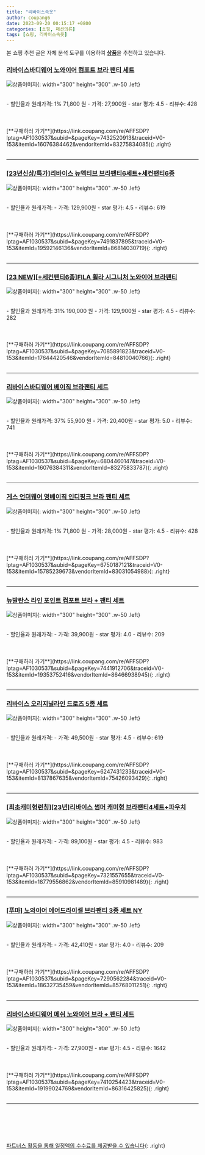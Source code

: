 ```yaml
---
title: "리바이스속옷"
author: coupang6
date: 2023-09-20 00:15:17 +0800
categories: [쇼핑, 패션의류]
tags: [쇼핑, 리바이스속옷]
---
```


본 쇼핑 추천 글은 자체 분석 도구를 이용하여 [**상품**](https://link.coupang.com/a/bao1ui)을 추천하고 있습니다.

### [리바이스바디웨어 노와이어 컴포트 브라 팬티 세트](https://link.coupang.com/re/AFFSDP?lptag=AF1030537&subid=&pageKey=7432520913&traceid=V0-153&itemId=16076384462&vendorItemId=83275834085)

![상품이미지](https://thumbnail7.coupangcdn.com/thumbnails/remote/230x230ex/image/retail/images/2022/09/27/14/3/c25244f8-7c96-4c11-b5dd-504da083bff1.jpg){: width="300" height="300" .w-50 .left}


<br>
- 할인율과 원래가격: 1%  71,800   원
- 가격: 27,900원
- star 평가: 4.5
- 리뷰수: 428
<br>
<br>
<br>
<br>
[**구매하러 가기**](https://link.coupang.com/re/AFFSDP?lptag=AF1030537&subid=&pageKey=7432520913&traceid=V0-153&itemId=16076384462&vendorItemId=83275834085){: .right}
<br>
<br>

---

### [[23년신상/특가]리바이스 뉴액티브 브라팬티6세트+세컨팬티6종](https://link.coupang.com/re/AFFSDP?lptag=AF1030537&subid=&pageKey=7491837895&traceid=V0-153&itemId=19592146136&vendorItemId=86814030719)

![상품이미지](https://thumbnail7.coupangcdn.com/thumbnails/remote/230x230ex/image/vendor_inventory/0b39/09f414658550178882002e9c67930d1c0ee91ee90a4b2e9e5643d7d6b229.jpg){: width="300" height="300" .w-50 .left}


<br>
- 할인율과 원래가격: 
- 가격: 129,900원
- star 평가: 4.5
- 리뷰수: 619
<br>
<br>
<br>
<br>
[**구매하러 가기**](https://link.coupang.com/re/AFFSDP?lptag=AF1030537&subid=&pageKey=7491837895&traceid=V0-153&itemId=19592146136&vendorItemId=86814030719){: .right}
<br>
<br>

---

### [[23 NEW][+세컨팬티6종]FILA 휠라 시그니처 노와이어 브라팬티](https://link.coupang.com/re/AFFSDP?lptag=AF1030537&subid=&pageKey=7085891823&traceid=V0-153&itemId=17644420546&vendorItemId=84810040766)

![상품이미지](https://thumbnail7.coupangcdn.com/thumbnails/remote/230x230ex/image/vendor_inventory/f7b9/54ecf2e525c67372127a422c5050e86257f0cc278e0c131291091098cf4b.jpg){: width="300" height="300" .w-50 .left}


<br>
- 할인율과 원래가격: 31%  190,000   원
- 가격: 129,900원
- star 평가: 4.5
- 리뷰수: 282
<br>
<br>
<br>
<br>
[**구매하러 가기**](https://link.coupang.com/re/AFFSDP?lptag=AF1030537&subid=&pageKey=7085891823&traceid=V0-153&itemId=17644420546&vendorItemId=84810040766){: .right}
<br>
<br>

---

### [리바이스바디웨어 베이직 브라팬티 세트](https://link.coupang.com/re/AFFSDP?lptag=AF1030537&subid=&pageKey=6804460147&traceid=V0-153&itemId=16076384311&vendorItemId=83275833787)

![상품이미지](https://thumbnail8.coupangcdn.com/thumbnails/remote/230x230ex/image/rs_quotation_api/7183ix26/8c5a18e880a0408e93a6ee690b39bfca.jpg){: width="300" height="300" .w-50 .left}


<br>
- 할인율과 원래가격: 37%  55,900   원
- 가격: 20,400원
- star 평가: 5.0
- 리뷰수: 741
<br>
<br>
<br>
<br>
[**구매하러 가기**](https://link.coupang.com/re/AFFSDP?lptag=AF1030537&subid=&pageKey=6804460147&traceid=V0-153&itemId=16076384311&vendorItemId=83275833787){: .right}
<br>
<br>

---

### [게스 언더웨어 영베이직 인디핑크 브라 팬티 세트](https://link.coupang.com/re/AFFSDP?lptag=AF1030537&subid=&pageKey=6750187121&traceid=V0-153&itemId=15785239673&vendorItemId=83031054988)

![상품이미지](https://thumbnail9.coupangcdn.com/thumbnails/remote/230x230ex/image/vendor_inventory/ab33/1eabbd0cc7520bad05aab559efd05609096dfe851991a63a4ec4f9cbdad6.jpg){: width="300" height="300" .w-50 .left}


<br>
- 할인율과 원래가격: 1%  71,800   원
- 가격: 28,000원
- star 평가: 4.5
- 리뷰수: 428
<br>
<br>
<br>
<br>
[**구매하러 가기**](https://link.coupang.com/re/AFFSDP?lptag=AF1030537&subid=&pageKey=6750187121&traceid=V0-153&itemId=15785239673&vendorItemId=83031054988){: .right}
<br>
<br>

---

### [뉴발란스 라인 포인트 컴포트 브라 + 팬티 세트](https://link.coupang.com/re/AFFSDP?lptag=AF1030537&subid=&pageKey=7441912706&traceid=V0-153&itemId=19353752416&vendorItemId=86466938945)

![상품이미지](https://thumbnail10.coupangcdn.com/thumbnails/remote/230x230ex/image/retail/images/2023/07/04/10/5/0d17ccbe-4fe3-466e-aba3-af05a11abaa8.jpg){: width="300" height="300" .w-50 .left}


<br>
- 할인율과 원래가격: 
- 가격: 39,900원
- star 평가: 4.0
- 리뷰수: 209
<br>
<br>
<br>
<br>
[**구매하러 가기**](https://link.coupang.com/re/AFFSDP?lptag=AF1030537&subid=&pageKey=7441912706&traceid=V0-153&itemId=19353752416&vendorItemId=86466938945){: .right}
<br>
<br>

---

### [리바이스 오리지널라인 드로즈 5종 세트](https://link.coupang.com/re/AFFSDP?lptag=AF1030537&subid=&pageKey=6247431233&traceid=V0-153&itemId=8137867635&vendorItemId=75426093429)

![상품이미지](https://thumbnail9.coupangcdn.com/thumbnails/remote/230x230ex/image/retail/images/210699354877066-463764fb-eab9-4888-aa90-42bde860906a.jpg){: width="300" height="300" .w-50 .left}


<br>
- 할인율과 원래가격: 
- 가격: 49,500원
- star 평가: 4.5
- 리뷰수: 619
<br>
<br>
<br>
<br>
[**구매하러 가기**](https://link.coupang.com/re/AFFSDP?lptag=AF1030537&subid=&pageKey=6247431233&traceid=V0-153&itemId=8137867635&vendorItemId=75426093429){: .right}
<br>
<br>

---

### [[최초캐미형런칭][23년]리바이스 썸머 캐미형 브라팬티4세트+파우치](https://link.coupang.com/re/AFFSDP?lptag=AF1030537&subid=&pageKey=7321557655&traceid=V0-153&itemId=18779556862&vendorItemId=85910981489)

![상품이미지](https://thumbnail10.coupangcdn.com/thumbnails/remote/230x230ex/image/vendor_inventory/0800/78e574e7ad9fb9b7f560eb1a3b5e9f9c5b49ac0b31b7ff32268528703470.jpg){: width="300" height="300" .w-50 .left}


<br>
- 할인율과 원래가격: 
- 가격: 89,100원
- star 평가: 4.5
- 리뷰수: 983
<br>
<br>
<br>
<br>
[**구매하러 가기**](https://link.coupang.com/re/AFFSDP?lptag=AF1030537&subid=&pageKey=7321557655&traceid=V0-153&itemId=18779556862&vendorItemId=85910981489){: .right}
<br>
<br>

---

### [[푸마] 노와이어 에어드라이셀 브라팬티 3종 세트 NY](https://link.coupang.com/re/AFFSDP?lptag=AF1030537&subid=&pageKey=7290562284&traceid=V0-153&itemId=18632735459&vendorItemId=85768011251)

![상품이미지](https://thumbnail8.coupangcdn.com/thumbnails/remote/230x230ex/image/vendor_inventory/0060/c2c832c00255695295bc4688308214f407ae5cb51bea897f84e887cab078.jpg){: width="300" height="300" .w-50 .left}


<br>
- 할인율과 원래가격: 
- 가격: 42,410원
- star 평가: 4.0
- 리뷰수: 209
<br>
<br>
<br>
<br>
[**구매하러 가기**](https://link.coupang.com/re/AFFSDP?lptag=AF1030537&subid=&pageKey=7290562284&traceid=V0-153&itemId=18632735459&vendorItemId=85768011251){: .right}
<br>
<br>

---

### [리바이스바디웨어 메쉬 노와이어 브라 + 팬티 세트](https://link.coupang.com/re/AFFSDP?lptag=AF1030537&subid=&pageKey=7410254423&traceid=V0-153&itemId=19199024769&vendorItemId=86316425825)

![상품이미지](https://thumbnail10.coupangcdn.com/thumbnails/remote/230x230ex/image/retail/images/1283349171754516-b45d5703-9426-43a4-99ed-f6b74689ba11.jpg){: width="300" height="300" .w-50 .left}


<br>
- 할인율과 원래가격: 
- 가격: 27,900원
- star 평가: 4.5
- 리뷰수: 1642
<br>
<br>
<br>
<br>
[**구매하러 가기**](https://link.coupang.com/re/AFFSDP?lptag=AF1030537&subid=&pageKey=7410254423&traceid=V0-153&itemId=19199024769&vendorItemId=86316425825){: .right}
<br>
<br>

---
<br><br><br><br><br> [파트너스 활동을 통해 일정액의 수수료를 제공받을 수 있습니다](https://link.coupang.com/a/bao1ui){: .right}